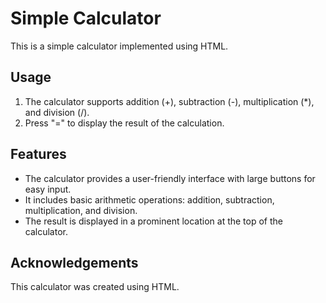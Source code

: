 # Simple Calculator

This is a simple calculator implemented using HTML. 

## Usage

1. The calculator supports addition (+), subtraction (-), multiplication (*), and division (/).
2. Press "=" to display the result of the calculation.

## Features

- The calculator provides a user-friendly interface with large buttons for easy input.
- It includes basic arithmetic operations: addition, subtraction, multiplication, and division.
- The result is displayed in a prominent location at the top of the calculator.

## Acknowledgements

This calculator was created using HTML.


